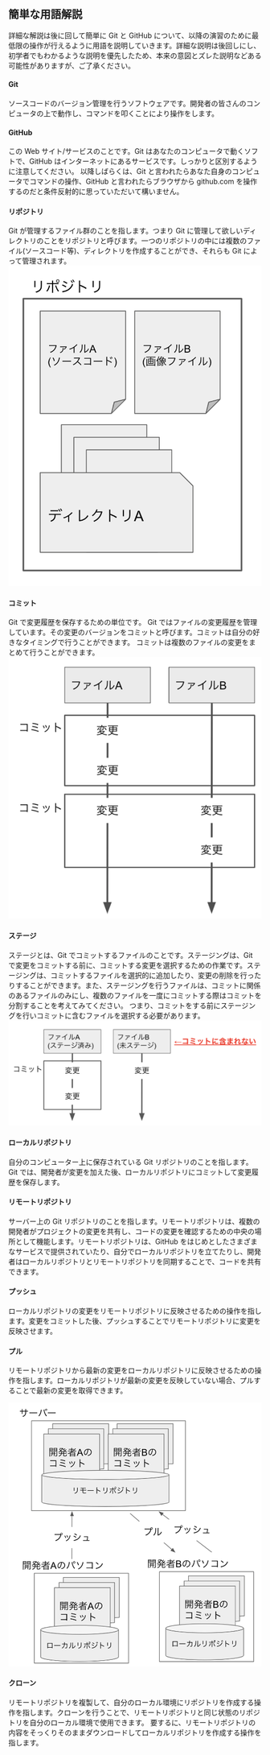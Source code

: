 ## 簡単な用語解説

詳細な解説は後に回して簡単に Git と GitHub について、以降の演習のために最低限の操作が行えるように用語を説明していきます。詳細な説明は後回しにし、初学者でもわかるような説明を優先したため、本来の意図とズレた説明などある可能性がありますが、ご了承ください。

#### Git

ソースコードのバージョン管理を行うソフトウェアです。開発者の皆さんのコンピュータの上で動作し、コマンドを叩くことにより操作をします。

#### GitHub

この Web サイト/サービスのことです。Git はあなたのコンピュータで動くソフトで、GitHub はインターネットにあるサービスです。しっかりと区別するように注意してください。
以降しばらくは、Git と言われたらあなた自身のコンピュータでコマンドの操作、GitHub と言われたらブラウザから github.com を操作するのだと条件反射的に思っていただいて構いません。

#### リポジトリ

Git が管理するファイル群のことを指します。つまり Git に管理して欲しいディレクトリのことをリポジトリと呼びます。一つのリポジトリの中には複数のファイル(ソースコード等)、ディレクトリを作成することができ、それらも Git によって管理されます。
![リポジトリ](imgs/repo.png)

#### コミット

Git で変更履歴を保存するための単位です。
Git ではファイルの変更履歴を管理しています。その変更のバージョンをコミットと呼びます。コミットは自分の好きなタイミングで行うことができます。
コミットは複数のファイルの変更をまとめて行うことができます。
![リポジトリ](imgs/commit.png)

#### ステージ

ステージとは、Git でコミットするファイルのことです。ステージングは、Git で変更をコミットする前に、コミットする変更を選択するための作業です。ステージングは、コミットするファイルを選択的に追加したり、変更の削除を行ったりすることができます。また、ステージングを行うファイルは、コミットに関係のあるファイルのみにし、複数のファイルを一度にコミットする際はコミットを分割することを考えてみてください。
つまり、コミットをする前にステージングを行いコミットに含むファイルを選択する必要があります。
![ステージ](imgs/stage.png)

#### ローカルリポジトリ

自分のコンピューター上に保存されている Git リポジトリのことを指します。Git では、開発者が変更を加えた後、ローカルリポジトリにコミットして変更履歴を保存します。

#### リモートリポジトリ

サーバー上の Git リポジトリのことを指します。リモートリポジトリは、複数の開発者がプロジェクトの変更を共有し、コードの変更を確認するための中央の場所として機能します。リモートリポジトリは、GitHub をはじめとしたさまざまなサービスで提供されていたり、自分でローカルリポジトリを立てたりし、開発者はローカルリポジトリとリモートリポジトリを同期することで、コードを共有できます。

#### プッシュ

ローカルリポジトリの変更をリモートリポジトリに反映させるための操作を指します。変更をコミットした後、プッシュすることでリモートリポジトリに変更を反映させます。

#### プル

リモートリポジトリから最新の変更をローカルリポジトリに反映させるための操作を指します。ローカルリポジトリが最新の変更を反映していない場合、プルすることで最新の変更を取得できます。

![リモート](imgs/remote.png)

#### クローン

リモートリポジトリを複製して、自分のローカル環境にリポジトリを作成する操作を指します。クローンを行うことで、リモートリポジトリと同じ状態のリポジトリを自分のローカル環境で使用できます。
要するに、リモートリポジトリの内容をそっくりそのままダウンロードしてローカルリポジトリを作成する操作を指します。
